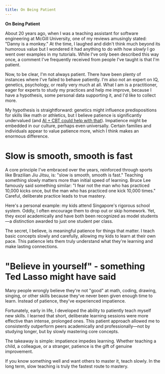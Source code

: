 ```yaml
---
title: On Being Patient
---
```

**On Being Patient**

About 20 years ago, when I was a teaching assistant for software engineering at McGill University, one of my reviews amusingly stated: "Danny is a monkey." At the time, I laughed and didn't think much beyond its humorous value but I wondered it had anything to do with how _slowly_ I go went over examples in my tutorials. While I've only been described this way once, a comment I've frequently received from people I've taught is that I'm patient.

Now, to be clear, I'm not always patient. There have been plenty of instances where I've failed to behave patiently. I'm also not an expert on IQ, genetics, psychology, or really very much at all. What I am is a practitioner, eager for experts to study my practices and help me improve, because I have a hypothesis, some personal data supporting it, and I'd like to collect more.

My hypothesis is straightforward: genetics might influence predispositions for skills like math or athletics, but I believe patience is significantly undervalued (and [AI + CBT could help with that](https://blog.dannycastonguay.com/research/CBT-and-ML-to-speed-up-adult-learning/)). Impatience might be embedded in our culture, perhaps even universally. Certain families and individuals appear to value patience more, which I think makes an enormous difference.

# Slow is smooth, smooth is fast

A core principle I've embraced over the years, reinforced through sports like Brazilian Jiu Jitsu, is: "slow is smooth, smooth is fast." Teaching something slowly matters more than initial speed of learning. Bruce Lee famously said something similar: "I fear not the man who has practiced 10,000 kicks once, but the man who has practiced one kick 10,000 times." Careful, deliberate practice leads to true mastery.

Here's a personal example: my kids attend Singapore's rigorous school system. Oddly, I often encourage them to drop out or skip homework. Yet, they excel academically and have both been recognized as model students—a distinction awarded to just one student per class.

The secret, I believe, is meaningful patience for things that matter. I teach basic concepts slowly and carefully, allowing my kids to learn at their own pace. This patience lets them truly understand what they're learning and make lasting connections.

# "Believe in yourself" - something Ted Lasso might have said

Many people wrongly believe they're not "good" at math, coding, drawing, singing, or other skills because they've never been given enough time to learn. Instead of patience, they've experienced impatience.

Fortunately, early in life, I developed the ability to patiently teach myself new skills. I learned that short, deliberate learning sessions were more effective than intense, prolonged ones. This patient approach allowed me to consistently outperform peers academically and professionally—not by studying longer, but by slowly mastering core concepts.

The takeaway is simple: impatience impedes learning. Whether teaching a child, a colleague, or a stranger, patience is the gift of genuine improvement.

If you know something well and want others to master it, teach slowly. In the long term, slow teaching is truly the fastest route to mastery.

